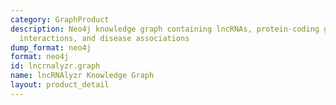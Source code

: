 ```yaml
---
category: GraphProduct
description: Neo4j knowledge graph containing lncRNAs, protein-coding genes, regulatory
  interactions, and disease associations
dump_format: neo4j
format: neo4j
id: lncrnalyzr.graph
name: lncRNAlyzr Knowledge Graph
layout: product_detail
---
```


